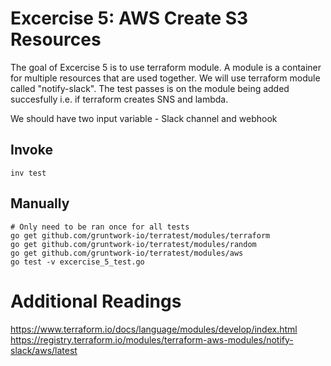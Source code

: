 # Excercise 5: AWS Create S3 Resources

The goal of Excercise 5 is to use terraform module. A module is a container for multiple resources that are used together. We will use terraform module called "notify-slack". The test passes is on the module being added succesfully i.e. if terraform creates SNS and lambda.

We should have two input variable - Slack channel and webhook

## Invoke
```
inv test
```

## Manually
```
# Only need to be ran once for all tests
go get github.com/gruntwork-io/terratest/modules/terraform
go get github.com/gruntwork-io/terratest/modules/random
go get github.com/gruntwork-io/terratest/modules/aws
go test -v excercise_5_test.go
```

# Additional Readings
https://www.terraform.io/docs/language/modules/develop/index.html
https://registry.terraform.io/modules/terraform-aws-modules/notify-slack/aws/latest
